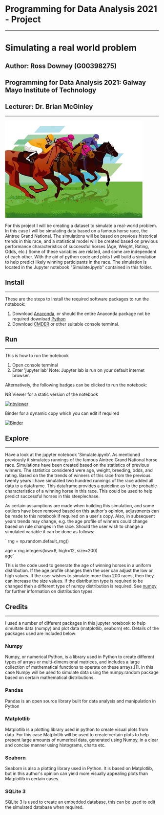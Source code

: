 # Programming for Data Analysis 2021 - Project
***

# Simulating a real world problem

## Author: Ross Downey (G00398275)

## Programming for Data Analysis 2021: Galway Mayo Institute of Technology

## Lecturer: Dr. Brian McGinley
***

![](https://github.com/G00398275/PFDA-Simulate/blob/main/images/horse_finish_line.png?raw=true) 

For this project I will be creating a dataset to simulate a real-world problem. In this case I will be simulating data based on a famous horse race, the Aintree Grand National. The simulations will be based on previous historical trends in this race, and a statistical model will be created based on previous performance characteristics of successful horses (Age, Weight, Rating, Odds, etc.)  Some of these variables are related, and some are independent of each other. With the aid of python code and plots I will build a simulation to help predict likely winning participants in the race.
The simulation is located in the Jupyter notebook "Simulate.ipynb" contained in this folder.

## Install
***


These are the steps to install the required software packages to run the notebook:

1. Download [Anaconda](https://www.anaconda.com/),
 or should the entire Anaconda package not be required download [Python](https://www.python.org/downloads/)
2. Download [CMDER](https://cmder.net/) or other suitable console terminal.


## Run
***

This is how to run the notebook

1. Open console terminal
2. Enter 'jupyter lab'
Note: Jupyter lab is run on your default internet browser. 

Alternatively, the following badges can be clicked to run the notebook:

NB Viewer for a static version of the notebook  

[![nbviewer](https://raw.githubusercontent.com/jupyter/design/master/logos/Badges/nbviewer_badge.svg)](https://github.com/G00398275/PFDA-Simulate/blob/main/Simulate.ipynb)  


Binder for a dynamic copy which you can edit if required  

[![Binder](https://mybinder.org/badge_logo.svg)](https://mybinder.org/v2/gh/G00398275/PFDA-Simulate/HEAD?labpath=Simulate.ipynb)

## Explore
***

Have a look at the jupyter notebook 'Simulate.ipynb'. As mentioned previously it simulates runnings of the famous Aintree Grand National horse race. Simulations have been created based on the statistics of previous winners. The statistics considered were age, weight, breeding, odds, and rating. Based on the the trends of winners of this race from the previous twenty years I have simulated two hundred runnings of the race added all data to a dataframe. This dataframe provides a guideline as to the probable characteristics of a winning horse in this race. This could be used to help predict successful horses in this steeplechase.  

As certain assumptions are made when building this simulation, and some outliers have been removed based on this author's opinion, adjustments can be made to this notebook if required on a user's copy. Also, in subsequent years trends may change, e.g. the age profile of winners could change based on rule changes in the race. Should the user wish to change a simulated variable it can be done as follows:

` rng = np.random.default_rng()   

age = rng.integers(low=8, high=12, size=200)  
age`  


This is the code used to generate the age of winning horses in a uniform distribution. If the age profile changes then the user can adjust the low or high values. If the user wishes to simulate more than 200 races, then they can increase the size values. If the distribution type is required to be changed then a different type of numpy distribution is required. See [numpy](https://numpy.org/doc/stable/user/) for further information on distribution types.

## Credits
***

I used a number of different packages in this jupyter notebook to help simultate data (numpy) and plot data (matplotlib, seaborn) etc. 
Details of the packages used are included below:

### Numpy

Numpy, or numerical Python, is a library used in Python to create different types of arrays or multi-dimensional matrices, and includes a large collection of mathematical functions to operate on these arrays.[1]. In this case Numpy will be used to simulate data using the numpy.random package based on certain mathematical distributions.  

### Pandas
 
Pandas is an open source library built for data analysis and manipulation in Python

### Matplotlib
  
Matplotlib is a plotting library used in python to create visual plots from data. For this case Matplotlib will be used to create certain plots to help present large amounts of numerical data, generated using Numpy, in a clear and concise manner using histograms, charts etc.  

### Seaborn  
 
Seaborn is also a plotting library used in Python. It is based on Matplotlib, but in this author's opinion can yield more visually appealing plots than Matplotlib in certain cases.  

### SQLite 3  

SQLite 3 is used to create an embedded database, this can be used to edit the simulated database when required.  


